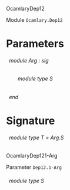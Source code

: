 OcamlaryDep12

 Module  `` Ocamlary.Dep12 `` 

# Parameters


<a id="argument-1-Arg"></a>
###### &nbsp; module Arg : sig

<a id="module-type-S"></a>
###### &nbsp; &nbsp; &nbsp; &nbsp; module type S



 ###### &nbsp; end




# Signature


<a id="module-type-T"></a>
###### &nbsp; module type T = Arg.S


OcamlaryDep121-Arg

 Parameter  `` Dep12.1-Arg `` 
<a id="module-type-S"></a>
###### &nbsp; module type S

